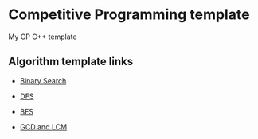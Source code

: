 # Competitive Programming template

My CP C++ template

## Algorithm template links

* [Binary Search](https://github.com/konstantinosalatzas/cp-template/blob/main/algorithms/binary_search.cpp)

* [DFS](https://github.com/konstantinosalatzas/cp-template/blob/main/algorithms/dfs.cpp)

* [BFS](https://github.com/konstantinosalatzas/cp-template/blob/main/algorithms/bfs.cpp)

* [GCD and LCM](https://github.com/konstantinosalatzas/cp-template/blob/main/algorithms/gcd.cpp)
